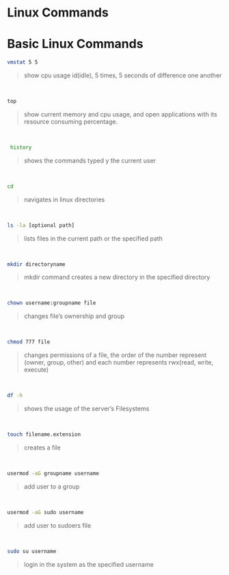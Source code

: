 # Linux Commands


# Basic Linux Commands

```bash
vmstat 5 5
```

>show cpu usage id(idle), 5 times, 5 seconds of difference one another

<br />

```bash
top
```

>show current memory and cpu usage, and open applications with its resource consuming percentage.

<br />

```bash
 history
 ```
>shows the commands typed y the current user

<br />

```bash
cd
```

>navigates in linux directories

<br />

```bash
ls -la [optional path]
```

>lists files in the current path or the specified path

<br />

```bash
mkdir directoryname
```

>mkdir command creates a new directory in the specified directory

<br />

```bash
chown username:groupname file
```

>changes file’s ownership and group

<br />

```bash
chmod 777 file
```

>changes permissions of a file, the order of the number represent (owner, group, other) and each number represents rwx(read, write, execute)

<br />

```bash
df -h
```

>shows the usage of the server’s Filesystems

<br />

```bash
touch filename.extension
```

>creates a file

<br />

```bash
usermod -aG groupname username
```

>add user to a group

<br />

```bash
usermod -aG sudo username
```

>add user to sudoers file

<br />

```bash
sudo su username
```

>login in the system as the specified username

<br />
